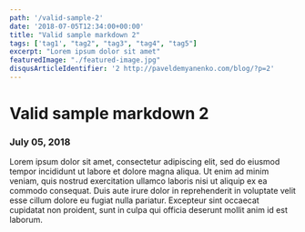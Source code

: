 ```yaml
---
path: '/valid-sample-2'
date: '2018-07-05T12:34:00+00:00'
title: "Valid sample markdown 2"
tags: ['tag1', "tag2", "tag3", "tag4", "tag5"]
excerpt: "Lorem ipsum dolor sit amet"
featuredImage: "./featured-image.jpg"
disqusArticleIdentifier: '2 http://paveldemyanenko.com/blog/?p=2'
---
```


# Valid sample markdown 2

### July 05, 2018

Lorem ipsum dolor sit amet, consectetur adipiscing elit, sed do eiusmod tempor incididunt ut labore et dolore magna aliqua. Ut enim ad minim veniam, quis nostrud exercitation ullamco laboris nisi ut aliquip ex ea commodo consequat. Duis aute irure dolor in reprehenderit in voluptate velit esse cillum dolore eu fugiat nulla pariatur. Excepteur sint occaecat cupidatat non proident, sunt in culpa qui officia deserunt mollit anim id est laborum.
